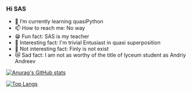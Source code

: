 ### Hi SAS
- 🌱 I’m currently learning quasiPython
- 📫 How to reach me: No way
- 😁 Fun fact: SAS is my teacher
- 🥖 Interesting fact: I'm trivial Entusiast in quasi superposition
- 🦠 Not interesting fact: Finly is not exist
- 😿 Sad fact: I am not as worthy of the title of lyceum student as Andriy Andreev

[![Anurag's GitHub stats](https://github-readme-stats.vercel.app/api?username=CoderBogdasha)](https://github.com/anuraghazra/github-readme-stats)

[![Top Langs](https://github-readme-stats.vercel.app/api/top-langs/?username=CoderBogdasha&show_icons=true&theme=dark)](https://github.com/CoderBogdasha/github-readme-stats)
